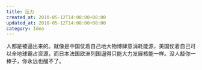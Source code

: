 ```yaml
---
title: 压力
created_at: 2010-05-12T14:08:00+08:00
updated_at: 2010-05-12T14:08:00+08:00
category: Idea
---
```


人都是被逼出来的。就像是中国仗着自己地大物博肆意消耗能源，美国仗着自己可以全地球霸占资源，而日本法国欧洲列国逼得只能大力发展核能一样。没人敲你一棒子，你永远也醒不了。

